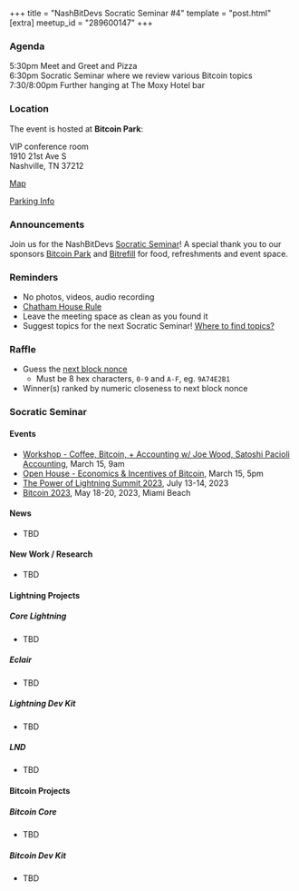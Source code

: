 +++
title = "NashBitDevs Socratic Seminar #4"
template = "post.html"
[extra]
meetup_id = "289600147"
+++

### Agenda

5:30pm Meet and Greet and Pizza  
6:30pm Socratic Seminar where we review various Bitcoin topics   
7:30/8:00pm Further hanging at The Moxy Hotel bar  

### Location

The event is hosted at **Bitcoin Park**:

VIP conference room   
1910 21st Ave S  
Nashville, TN  37212  

[Map](https://www.google.com/maps/place/1910+21st+Ave+S,+Nashville,+TN+37212/@36.1347819,-86.8029863,17z/data=!3m1!4b1!4m5!3m4!1s0x8864669fea1ce71d:0xdc34986293b94f39!8m2!3d36.1347819!4d-86.8007923)  

[Parking Info](/about/bitcoinpark-parking)  

### Announcements

Join us for the NashBitDevs [Socratic Seminar](/about)! A special thank you to our 
sponsors [Bitcoin Park](https://bitcoinpark.co/) and [Bitrefill](https://bitrefill.com/)
for food, refreshments and event space.

### Reminders

   - No photos, videos, audio recording
   - [Chatham House Rule](https://www.chathamhouse.org/about-us/chatham-house-rule)
   - Leave the meeting space as clean as you found it
   - Suggest topics for the next Socratic Seminar! [Where to find topics?](/about/find-topics)

### Raffle

  - Guess the [next block nonce](https://mempool.space/mempool-block/0)
    - Must be 8 hex characters, `0-9` and `A-F`, eg. `9A74E2B1`
  - Winner(s) ranked by numeric closeness to next block nonce

### Socratic Seminar

#### Events

  - [Workshop - Coffee, Bitcoin, + Accounting w/ Joe Wood, Satoshi Pacioli Accounting](https://www.meetup.com/bitcoinpark/events/291592802/), March 15, 9am
  - [Open House - Economics & Incentives of Bitcoin](https://www.meetup.com/bitcoinpark/events/289621828/), March 15, 5pm
  - [The Power of Lightning Summit 2023](https://www.meetup.com/bitcoinpark/events/291052525/), July 13-14, 2023
  - [Bitcoin 2023](https://b.tc/conference), May 18-20, 2023, Miami Beach

#### News

  - TBD
  
#### New Work / Research

  - TBD
  
#### Lightning Projects

##### Core Lightning

  - TBD

##### Eclair

  - TBD

##### Lightning Dev Kit

  - TBD

##### LND

  - TBD

#### Bitcoin Projects

##### Bitcoin Core

  - TBD

##### Bitcoin Dev Kit

  - TBD